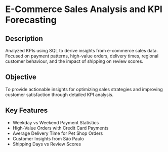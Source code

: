 # E-Commerce Sales Analysis and KPI Forecasting

## Description
Analyzed KPIs using SQL to derive insights from e-commerce sales data. Focused on payment patterns, high-value orders, delivery times, regional customer behaviour, and the impact of shipping on review scores.

## Objective
To provide actionable insights for optimizing sales strategies and improving customer satisfaction through detailed KPI analysis.

## Key Features
- Weekday vs Weekend Payment Statistics
- High-Value Orders with Credit Card Payments
- Average Delivery Time for Pet Shop Orders
- Customer Insights from São Paulo
- Shipping Days vs Review Scores
